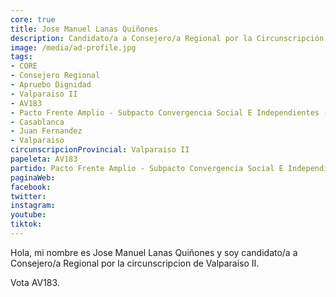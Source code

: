```yaml
---
core: true
title: Jose Manuel Lanas Quiñones
description: Candidato/a a Consejero/a Regional por la Circunscripción de Valparaiso II
image: /media/ad-profile.jpg
tags:
- CORE
- Consejero Regional
- Apruebo Dignidad
- Valparaiso II
- AV183
- Pacto Frente Amplio - Subpacto Convergencia Social E Independientes - Independientes
- Casablanca
- Juan Fernandez
- Valparaiso
circunscripcionProvincial: Valparaiso II
papeleta: AV183
partido: Pacto Frente Amplio - Subpacto Convergencia Social E Independientes - Independientes
paginaWeb:
facebook:
twitter:
instagram:
youtube:
tiktok:
---
```

Hola, mi nombre es Jose Manuel Lanas Quiñones y soy candidato/a a Consejero/a Regional por la circunscripcion de Valparaiso II.

Vota AV183.